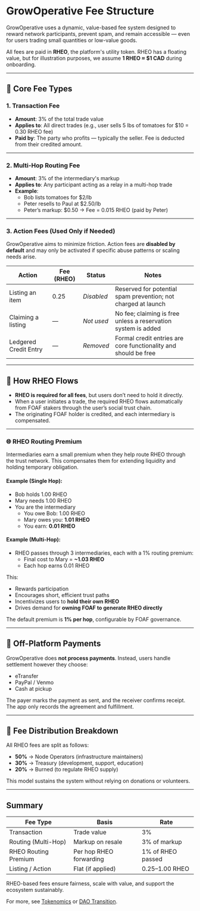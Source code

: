 # GrowOperative Fee Structure

GrowOperative uses a dynamic, value-based fee system designed to reward network participants, prevent spam, and remain accessible — even for users trading small quantities or low-value goods.

All fees are paid in **RHEO**, the platform's utility token. RHEO has a floating value, but for illustration purposes, we assume **1 RHEO ≈ $1 CAD** during onboarding.

---

## 🔹 Core Fee Types

### 1. Transaction Fee
- **Amount**: 3% of the total trade value
- **Applies to**: All direct trades (e.g., user sells 5 lbs of tomatoes for $10 = 0.30 RHEO fee)
- **Paid by**: The party who profits — typically the seller. Fee is deducted from their credited amount.

---

### 2. Multi-Hop Routing Fee
- **Amount**: 3% of the intermediary's markup
- **Applies to**: Any participant acting as a relay in a multi-hop trade
- **Example**:
  - Bob lists tomatoes for $2/lb
  - Peter resells to Paul at $2.50/lb
  - Peter’s markup: $0.50 → Fee = 0.015 RHEO (paid by Peter)

---

### 3. Action Fees (Used Only if Needed)

GrowOperative aims to minimize friction. Action fees are **disabled by default** and may only be activated if specific abuse patterns or scaling needs arise.

| Action               | Fee (RHEO) | Status       | Notes                                                             |
|----------------------|------------|--------------|-------------------------------------------------------------------|
| Listing an item      | 0.25       | *Disabled*   | Reserved for potential spam prevention; not charged at launch     |
| Claiming a listing   | —          | *Not used*   | No fee; claiming is free unless a reservation system is added     |
| Ledgered Credit Entry| —          | *Removed*    | Formal credit entries are core functionality and should be free   |

---

## 🔹 How RHEO Flows

- **RHEO is required for all fees**, but users don’t need to hold it directly.
- When a user initiates a trade, the required RHEO flows automatically from FOAF stakers through the user’s social trust chain.
- The originating FOAF holder is credited, and each intermediary is compensated.

---

### 🌐 RHEO Routing Premium

Intermediaries earn a small premium when they help route RHEO through the trust network. This compensates them for extending liquidity and holding temporary obligation.

#### Example (Single Hop):
- Bob holds 1.00 RHEO
- Mary needs 1.00 RHEO
- You are the intermediary
  - You owe Bob: 1.00 RHEO
  - Mary owes you: **1.01 RHEO**
  - You earn: **0.01 RHEO**

#### Example (Multi-Hop):
- RHEO passes through 3 intermediaries, each with a 1% routing premium:
  - Final cost to Mary = **~1.03 RHEO**
  - Each hop earns 0.01 RHEO

This:
- Rewards participation
- Encourages short, efficient trust paths
- Incentivizes users to **hold their own RHEO**
- Drives demand for **owning FOAF to generate RHEO directly**

The default premium is **1% per hop**, configurable by FOAF governance.

---

## 🔹 Off-Platform Payments

GrowOperative does **not process payments**. Instead, users handle settlement however they choose:
- eTransfer
- PayPal / Venmo
- Cash at pickup

The payer marks the payment as sent, and the receiver confirms receipt. The app only records the agreement and fulfillment.

---

## 🔹 Fee Distribution Breakdown

All RHEO fees are split as follows:

- **50%** → Node Operators (infrastructure maintainers)
- **30%** → Treasury (development, support, education)
- **20%** → Burned (to regulate RHEO supply)

This model sustains the system without relying on donations or volunteers.

---

## Summary

| Fee Type             | Basis                     | Rate              |
|----------------------|---------------------------|-------------------|
| Transaction          | Trade value               | 3%                |
| Routing (Multi-Hop)  | Markup on resale          | 3% of markup      |
| RHEO Routing Premium | Per hop RHEO forwarding   | 1% of RHEO passed |
| Listing / Action     | Flat (if applied)         | 0.25–1.00 RHEO    |

RHEO-based fees ensure fairness, scale with value, and support the ecosystem sustainably.

For more, see [Tokenomics](./tokenomics.md) or [DAO Transition](./dao-transition.md).
